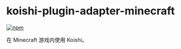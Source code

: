 # koishi-plugin-adapter-minecraft
 
[![npm](https://img.shields.io/npm/v/koishi-plugin-adapter-minecraft?style=flat-square)](https://www.npmjs.com/package/koishi-plugin-adapter-minecraft)

在 Minecraft 游戏内使用 Koishi。
